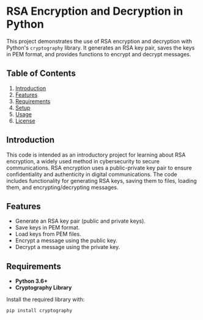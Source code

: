 # RSA Encryption and Decryption in Python

This project demonstrates the use of RSA encryption and decryption with Python's `cryptography` library. It generates an RSA key pair, saves the keys in PEM format, and provides functions to encrypt and decrypt messages.

## Table of Contents
1. [Introduction](#introduction)
2. [Features](#features)
3. [Requirements](#requirements)
4. [Setup](#setup)
5. [Usage](#usage)
6. [License](#license)

## Introduction
This code is intended as an introductory project for learning about RSA encryption, a widely used method in cybersecurity to secure communications. RSA encryption uses a public-private key pair to ensure confidentiality and authenticity in digital communications. The code includes functionality for generating RSA keys, saving them to files, loading them, and encrypting/decrypting messages.

## Features
- Generate an RSA key pair (public and private keys).
- Save keys in PEM format.
- Load keys from PEM files.
- Encrypt a message using the public key.
- Decrypt a message using the private key.

## Requirements
- **Python 3.6+**
- **Cryptography Library**

Install the required library with:
```bash
pip install cryptography
